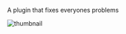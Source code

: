 A plugin that fixes everyones problems

![thumbnail](https://github.com/user-attachments/assets/d315ffe7-260a-4bd0-9511-63ea68fcdb2e)
